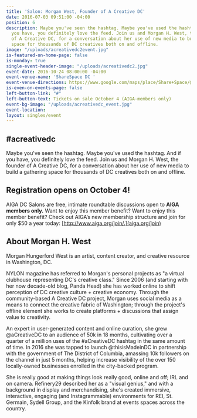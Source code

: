 ```yaml
---
title: 'Salon: Morgan West, Founder of A Creative DC'
date: 2016-07-03 09:51:00 -04:00
position: 6
description: Maybe you've seen the hashtag. Maybe you've used the hashtag. And if
  you have, you definitely love the feed. Join us and Morgan H. West, the founder
  of A Creative DC, for a conversation about her use of new media to build a gathering
  space for thousands of DC creatives both on and offline.
image: "/uploads/acreativedc2event.jpg"
is-featured-on-home-page: false
is-monday: true
single-event-header-image: "/uploads/acreativedc2.jpg"
event-date: 2016-10-24 08:00:00 -04:00
event-venue-name: 'ShareSpace DC '
event-venue-directions: https://www.google.com/maps/place/Share+Space/@38.9183394,-77.0337447,17z/data=!4m8!1m2!2m1!1sShareSpace+DC++2121+14th+St+NW,+Washington,+DC+20009!3m4!1s0x89b7b7e7a6b30a3f:0x5fd84ed967f89da0!8m2!3d38.918354!4d-77.0316077
is-even-on-events-page: false
left-button-link: "#"
left-button-text: Tickets on sale October 4 (AIGA-members only)
event-bg-image: "/uploads/acreativedc_event.jpg"
event-location: 
layout: singles/event
---
```


## #acreativedc

Maybe you've seen the hashtag. Maybe you've used the hashtag. And if you have, you definitely love the feed. Join us and Morgan H. West, the founder of A Creative DC, for a conversation about her use of new media to build a gathering space for thousands of DC creatives both on and offline.

## Registration opens on October 4!

AIGA DC Salons are free, intimate roundtable discussions open to **AIGA members only.** Want to enjoy this member benefit? Want to enjoy this member benefit? Check out AIGA’s new membership structure and join for only $50 a year today: [http://www.aiga.org/join/.](aiga.org/join)

## About Morgan H. West

Morgan Hungerford West is an artist, content creator, and creative resource in Washington, DC.

NYLON magazine has referred to Morgan's personal projects as "a virtual clubhouse representing DC's creative class." Since 2006 (and starting with her now decade-old blog, Panda Head) she has worked online to shift perception of DC creative culture \+ creative economy. Through the community-based A Creative DC project, Morgan uses social media as a means to connect the creative fabric of Washington; through the project's offline element she works to create platforms \+ discussions that assign value to creativity.

An expert in user-generated content and online curation, she grew @aCreativeDC to an audience of 50k in 18 months, cultivating over a quarter of a million uses of the #aCreativeDC hashtag in the same amount of time. In 2016 she was tapped to launch @thisisMadeinDC in partnership with the government of The District of Columbia, amassing 10k followers on the channel in just 5 months, helping increase visibility of the over 150 locally-owned businesses enrolled in the city-backed program.

She is really good at making things look really good, online and off; IRL and on camera. Refinery29 described her as a "visual genius," and with a background in display and merchandising, she's created immersive, interactive, engaging (and Instagrammable) environments for REI, St. Germain, Sydell Group, and the Kinfolk brand at events spaces across the country.